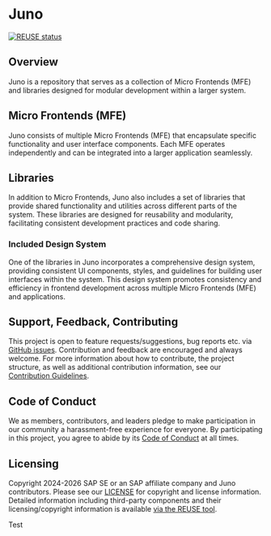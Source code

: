 # Juno

[![REUSE status](https://api.reuse.software/badge/github.com/cloudoperators/juno)](https://api.reuse.software/info/github.com/cloudoperators/juno)

## Overview

Juno is a repository that serves as a collection of Micro Frontends (MFE) and libraries designed for modular development within a larger system.

## Micro Frontends (MFE)

Juno consists of multiple Micro Frontends (MFE) that encapsulate specific functionality and user interface components. Each MFE operates independently and can be integrated into a larger application seamlessly.

## Libraries

In addition to Micro Frontends, Juno also includes a set of libraries that provide shared functionality and utilities across different parts of the system. These libraries are designed for reusability and modularity, facilitating consistent development practices and code sharing.

### Included Design System

One of the libraries in Juno incorporates a comprehensive design system, providing consistent UI components, styles, and guidelines for building user interfaces within the system. This design system promotes consistency and efficiency in frontend development across multiple Micro Frontends (MFE) and applications.

## Support, Feedback, Contributing

This project is open to feature requests/suggestions, bug reports etc. via [GitHub issues](https://github.com/cloudoperators/juno/issues). Contribution and feedback are encouraged and always welcome. For more information about how to contribute, the project structure, as well as additional contribution information, see our [Contribution Guidelines](CONTRIBUTING.md).

## Code of Conduct

We as members, contributors, and leaders pledge to make participation in our community a harassment-free experience for everyone. By participating in this project, you agree to abide by its [Code of Conduct](https://github.com/SAP/.github/blob/main/CODE_OF_CONDUCT.md) at all times.

## Licensing

Copyright 2024-2026 SAP SE or an SAP affiliate company and Juno contributors. Please see our [LICENSE](LICENSE) for copyright and license information. Detailed information including third-party components and their licensing/copyright information is available [via the REUSE tool](https://api.reuse.software/info/github.com/cloudoperators/juno).

Test
